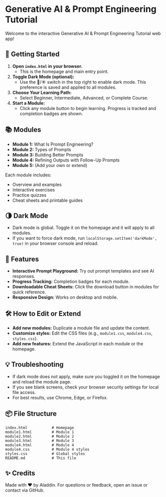 # Generative AI & Prompt Engineering Tutorial

Welcome to the interactive Generative AI & Prompt Engineering Tutorial web app!

## 🚀 Getting Started

1. **Open `index.html` in your browser.**
   - This is the homepage and main entry point.
2. **Toggle Dark Mode (optional):**
   - Use the 🌙/☀️ switch in the top right to enable dark mode. This preference is saved and applied to all modules.
3. **Choose Your Learning Path:**
   - Select Beginner, Intermediate, Advanced, or Complete Course.
4. **Start a Module:**
   - Click any module button to begin learning. Progress is tracked and completion badges are shown.

## 📚 Modules
- **Module 1:** What Is Prompt Engineering?
- **Module 2:** Types of Prompts
- **Module 3:** Building Better Prompts
- **Module 4:** Refining Outputs with Follow-Up Prompts
- **Module 5:** (Add your own or extend)

Each module includes:
- Overview and examples
- Interactive exercises
- Practice quizzes
- Cheat sheets and printable guides

## 🌗 Dark Mode
- Dark mode is global. Toggle it on the homepage and it will apply to all modules.
- If you want to force dark mode, run `localStorage.setItem('darkMode', true)` in your browser console and reload.

## 📝 Features
- **Interactive Prompt Playground:** Try out prompt templates and see AI responses.
- **Progress Tracking:** Completion badges for each module.
- **Downloadable Cheat Sheets:** Click the download button in modules for quick reference.
- **Responsive Design:** Works on desktop and mobile.

## 🛠️ How to Edit or Extend
- **Add new modules:** Duplicate a module file and update the content.
- **Customize styles:** Edit the CSS files (e.g., `module1.css`, `module4.css`, `styles.css`).
- **Add new features:** Extend the JavaScript in each module or the homepage.

## 💡 Troubleshooting
- If dark mode does not apply, make sure you toggled it on the homepage and reload the module page.
- If you see blank screens, check your browser security settings for local file access.
- For best results, use Chrome, Edge, or Firefox.

## 📦 File Structure
```
index.html           # Homepage
module1.html         # Module 1
module2.html         # Module 2
module3.html         # Module 3
module4.html         # Module 4
module4.css          # Module 4 styles
styles.css           # Global styles
README.md            # This file
```

## ✨ Credits
Made with ❤️ by Aladdin. For questions or feedback, open an issue or contact via GitHub.
